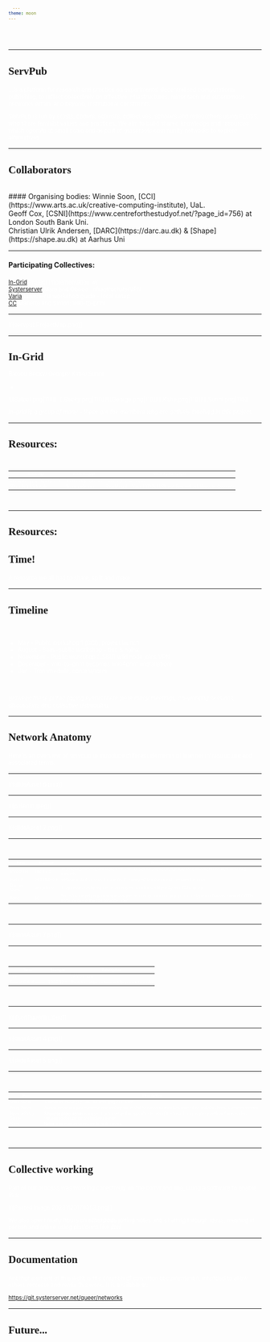 ```yaml
---
theme: moon
---
```

<header>
<link rel="stylesheet" media="screen" href="https://fontlibrary.org//face/generale-station" type="text/css"/>
</header>

<style>

	code.nginx{ 
		font-size: 0.4em!important; 
		line-height: 1.5em!important; 
	} 
	table{ 
		font-size: 0.5em!important; 
		margin: 40px 0!important;
		color:white!important;
	}

    
	.tiny-font{
		font-size: 0.5em;
	}

	.markdown-preview-view code{
	         font-size: 0.5em;
	}
	
	pre{
	     font-size: 0.7em!important;
	}
	ul,
	p{
		font-size: 0.8em!important;
		color:white!important;
	}
	h1,h2,h3{
        font-family : "GeneraleStationRegular"!important;
        font-size: 1.5em!important;
}
	code{
	     padding: 0.5em 1em!important;
	}

.slide-background{
background: rgb(79,9,121); background: linear-gradient(180deg, rgba(79,9,121,1) 4%, rgba(52,1,45,1) 100%)!important;

}

</style>


<!-- .slide: class="bg" -->


---
## ServPub 
...is a platform for research and practice on experimental decentralised computational publishing, to reflect collectively on affective infrastructures, minor tech and autonomous networks within, and beyond, institutional constraints.

ServPub is run by artists, coders, activists, collectives, scholars and researchers using FLOSS, who share feminist values and practices. We aim to build shared knowledge and resources which operate at small scale and as part of grassroots community networks to explore alternatives. 


---
# Collaborators

<br/>
#### Organising bodies: 
Winnie Soon, [CCI](https://www.arts.ac.uk/creative-computing-institute), UaL.
<br/>
Geoff Cox, [CSNI](https://www.centreforthestudyof.net/?page_id=756) at London South Bank Uni.
<br/>
Christian Ulrik Andersen, [DARC](https://darc.au.dk) & [Shape](https://shape.au.dk) at Aarhus Uni

---
#### Participating Collectives: 
[In-Grid](https://www.in-grid.io/) Project Implementation w/
<br/>
[Systerserver](https://systerserver.net) Mara and Ooooo: Infrastructure/VPN 
<br/>
[Varia](https://cc.vvvvvvaria.org) Luke: First workshop guide - local setup 
<br/>
[CC](https://cc.vvvvvvaria.org/) Manetta and Simon: wiki-to-print 

---

![[servpubProjectMap.png]]

---
# In-Grid 


Batool/ Becky/ George/ Katie/ Sunni

+ 
![[Batool.png|110]] ![[Becky.png|110]]![[George.png|110]]![[Katie.png|110]]![[Sunni.png|110]]
 
_In-grid is a group of many - these are the members who are actively involved in this project_

---

# Resources:
| _From CCI_ | _From In-grid_ | _From Systerserver_ |
| ---- | ---- | ---- |
| x2 raspberry pies & peripherals | Screens & peripherals | Public IP / Server (Jean) |
| SD cards & 4G dongle | Space + electricity | Rosa Manual - (Varia, HYPHA, LURK, esc, Feminist Hack Meetings, Constant) |


---
# Resources:

## Time!
A resource we all had to share, split and make


---

## Timeline

<br/>

- May - Public workshop 1 (CCI), project launch
- August - Semi-public workshop -  tinc & nginx
- November - Public workshop (LSBU) wiki node joins VPN
- December - wiki-to-print becomes wiki4print (installation)
- Jan - Transmediale, content/form

<br/>

_Between these public facing events there were many meetings, co-working sessions, discussions and collective debugging._

---

## Network Anatomy 

Here is an overview of servpub to introduce different elements of internet infrastructure and associated terms.


---



![[slideAsset 6.png]]

---

![[piBerlin.jpeg]]

---

![[slideAsset 2.png]]


---



| Term     | Example | Description |
| ----------- | -----------  | ----------- |
| IP Address   |  192.0.2.1 | IP (Internet Protocol) addresses work a bit like a street address in that they allow devices to find each other on a network.      |
| Static IP |  89.106.208.4 | Unlike standard dynamic IPs, a static IP is assigned to a device and it remains the same. |
| Domain Name |  servpub.net | IP addresses can be mapped to a name/text via a Domain Name System (DNS) format.   |
| Ports | 80 | Port 80 is the default port number assigned to internet communication protocol, Hypertext Transfer Protocol (HTTP). Ports are part of the TCP transport layer.|



---

![[slideAsset 7.png]]

---



| Term | Example | Description |
| ---- | ---- | ---- |
| Tinc |  | VPN software |
| Subnet IP Addresses | 10.10.12.* | IPs in this range are reserved for private networks |


---


![[ifconfigberlin.jpeg]]


---

![[slideAsset 4.png]]

---


![[slideAsset 5.png]]

---


| Term     |  Description |
| ----------- | ----------- |
| Static Server |  A Server for serving up files like .html .jpeg .css .js etc  |
| Proxy Server | A proxy server is a go‑between or intermediary server that forwards requests for content from multiple clients to different servers|
| Reverse Proxy Server  |  A **reverse proxy server** is a type of proxy server that typically sits behind the firewall in a private network and directs client requests to the appropriate backend server    |
| Nginx |  **Nginx** is open source software for web serving |

---

## Collective working

Part of our process was working collectively on the command line, using a software to enable this:

![[Pasted image 20231123170353.png]]

We also spent many hours on _**etherpads**_ jotting notes and chatting through ideas, meeting in person and online using platforms like _**jitsi**_.



---

## Documentation

Another element of this work is the creation of cowritten documentation, intended to allow others recreate and remix this work. It is available at:
<br/>

https://git.systerserver.net/queer/networks



---

## Future...
